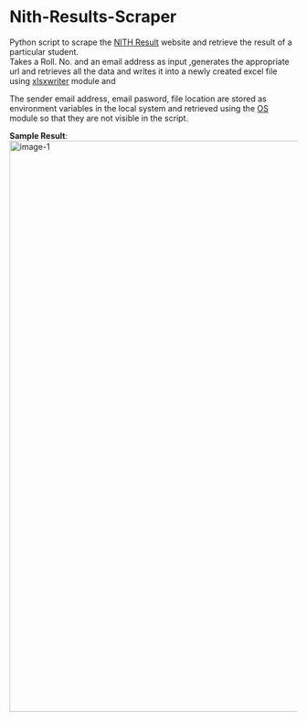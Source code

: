 # Nith-Results-Scraper
Python script to scrape the [NITH Result](https://nithp.herokuapp.com/result/) website and retrieve the result of a particular student.<br>
Takes a Roll. No. and an email address as input ,generates the appropriate url and retrieves all the data and writes it into a newly created excel file using [xlsxwriter](https://xlsxwriter.readthedocs.io/worksheet.html) module and 

The sender email address, email pasword, file location are stored as environment variables in the local system and retrieved using the [OS](https://docs.python.org/3/library/os.html) module so that they are not visible in the script.<br>

<b>Sample Result</b>:<br>
<img width="1000" alt="image-1" src="https://user-images.githubusercontent.com/76609501/156234954-0911de57-061e-4c8a-8bc9-318c1f28a138.png">


